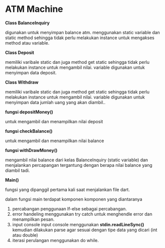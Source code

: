 # **ATM Machine**

**Class BalanceInquiry**

digunakan untuk menyimpan balance atm. menggunakan static variable dan static method sehingga tidak perlu melakukan instance untuk mengakses method atau variable.

**Class Deposit**

memiliki varibale static dan juga method get static sehingga tidak perlu melakukan instance untuk mengambil nilai. variable digunakan untuk menyimpan data deposit.

**Class Withdraw**

memiliki varibale static dan juga method get static sehingga tidak perlu melakukan instance untuk mengambil nilai. variable digunakan untuk menyimpan data jumlah uang yang akan diambil..


**fungsi depositMoney()**

untuk mengambil dan menampilkan nilai deposit

**fungsi checkBalance()**

untuk mengambil dan menampilkan nilai balance

**fungsi withDrawMoney()**

mengambil nilai balance dari kelas BalanceInquiry (static variable) dan menjalankan percapangan tergantung dengan berapa nilai balance yang diambil tadi.



**Main()**

fungsi yang dipanggil pertama kali saat menjalankan file dart.


dalam fungsi main terdapat komponen komponen yang diantaranya 

1. percabangan
    penggunaan If-else sebagai percabangan.
2. error handeling 
    menggunakan try catch untuk menghendle error dan menampilkan pesan.
3. input console
    input console menggunakan **stdin.readLineSync()** kemudian dilakukan parse agar sesuai dengan tipe data yang dicari (int atau double)
4. iterasi
    perulangan menggunakan do while.
